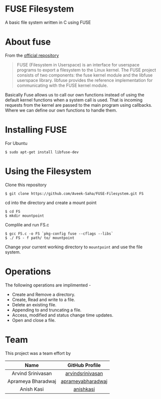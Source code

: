 # FUSE Filesystem
A basic file system written in C using FUSE


# About fuse
From the [official repository](https://github.com/libfuse/libfuse)
>  FUSE (Filesystem in Userspace) is an interface for userspace programs to export a filesystem to the Linux kernel. The FUSE project consists of two components: the fuse kernel module and the libfuse userspace library. libfuse provides the reference implementation for communicating with the FUSE kernel module.

Basically Fuse allows us to call our own functions instead of using the default kernel functions when a system call is used. That is incoming requests from the kernel are passed to the main program using callbacks. Where we can define our own functions to handle them.


# Installing FUSE
For Ubuntu
```
$ sudo apt-get install libfuse-dev
```


# Using the Filesystem

Clone this repository
```
$ git clone https://github.com/Aveek-Saha/FUSE-Filesystem.git FS
```

cd into the directory and create a mount point
```
$ cd FS
$ mkdir mountpoint
```
Complile and run FS.c
```
$ gcc FS.c -o FS `pkg-config fuse --cflags --libs`
$ ./ FS - f path/ to/ mountpoint
```
Change your current working directory to ```mountpoint``` and use the file system.


# Operations

The following operations are implimented -
- Create and Remove a directory.
- Create, Read and write to a file.
- Delete an existing file.
- Appending to and truncating a file.
- Access, modified and status change time updates.
- Open and close a file.

# Team
This project was a team effort by

| Name | GitHub Profile |
|:---:|:---:|
|  Arvind Srinivasan | [arvindsrinivasan](https://github.com/arvindsrinivasan)  |
|  Aprameya Bharadwaj |  [aprameyabharadwaj](https://github.com/aprameyabharadwaj) |
|  Anish Kasi | [anishkasi](https://github.com/anishkasi)  |
